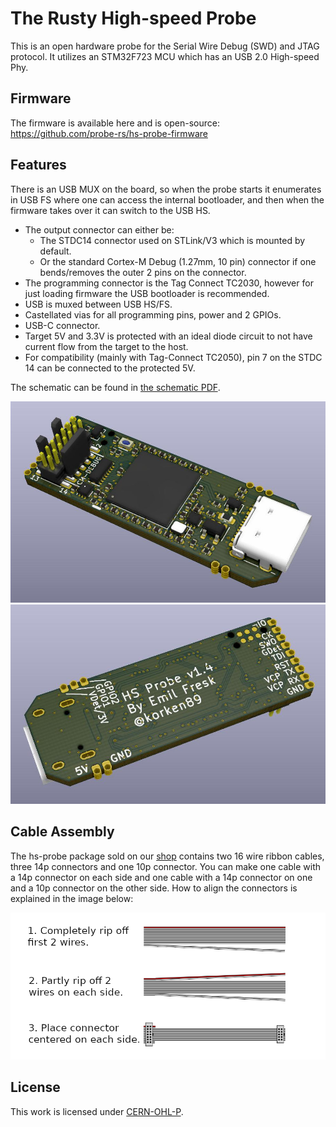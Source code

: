 # The Rusty High-speed Probe

This is an open hardware probe for the Serial Wire Debug (SWD) and JTAG protocol. It utilizes an
STM32F723 MCU which has an USB 2.0 High-speed Phy.

## Firmware

The firmware is available here and is open-source: https://github.com/probe-rs/hs-probe-firmware

## Features

There is an USB MUX on the board, so when the probe starts it enumerates in USB FS where one can
access the internal bootloader, and then when the firmware takes over it can switch to the USB HS.

* The output connector can either be:
    * The STDC14 connector used on STLink/V3 which is mounted by default.
    * Or the standard Cortex-M Debug (1.27mm, 10 pin) connector if one bends/removes the outer 2 pins on the connector.
* The programming connector is the Tag Connect TC2030, however for just loading firmware the USB bootloader is recommended.
* USB is muxed between USB HS/FS.
* Castellated vias for all programming pins, power and 2 GPIOs.
* USB-C connector.
* Target 5V and 3.3V is protected with an ideal diode circuit to not have current flow from the target to the host.
* For compatibility (mainly with Tag-Connect TC2050), pin 7 on the STDC 14 can be connected to the protected 5V.

The schematic can be found in [the schematic PDF](schematic-v1.4.pdf).

![alt text](hs-probe-top.jpg "probe")
![alt text](hs-probe-bot.jpg "probe")

## Cable Assembly

The hs-probe package sold on our [shop](https://shop.probe.rs) contains two 16 wire ribbon cables, three 14p connectors and one 10p connector.
You can make one cable with a 14p connector on each side and one cable with a 14p connector on one and a 10p connector on the other side. How to align the connectors is explained in the image below:

![alt text](docs/cable-asssembly-instructions.png "cable assembly")

## License

This work is licensed under [CERN-OHL-P](cern_ohl_p_v2.txt).
